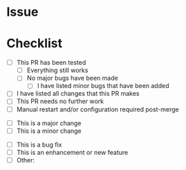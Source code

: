 <!-- Put info up here NOT AT THE END -->


# Issue
<!-- If this PR resolves or is related to a jira issue put the issue's key on the next line (eg. SDB-123) delete this heading if this is not applicable -->


# Checklist
<!-- Replace space between brackets with x to tick a box -->
- [ ] This PR has been tested
	- [ ] Everything still works
	- [ ] No major bugs have been made
		- [ ] I have listed minor bugs that have been added
- [ ] I have listed all changes that this PR makes
- [ ] This PR needs no further work
- [ ] Manual restart and/or configuration required post-merge

<!-- Only tick one in each set -->
- [ ] This is a major change
- [ ] This is a minor change
<p/>

- [ ] This is a bug fix
- [ ] This is an enhancement or new feature
- [ ] Other: <!-- specify here if you choose this (replace everything between < and >) -->
